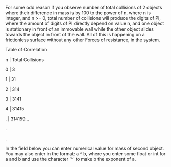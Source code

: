For some odd reason if you observe number of total collisions of 2 objects where their difference in mass is by 100 to the power of n, where n is integer, 
and n >= 0, total number of collisions will produce the digits of PI, where the amount of digits of PI directly depend on value n, 
and one object is stationary in front of an immovable wall while the other object slides towards the object in front of the wall. 
All of this is happening on a frictionless surface without any other Forces of resistance, in the system.

Table of Correlation

n | Total Collisions

0 | 3  

1 | 31

2 | 314

3 | 3141

4 | 31415

. | 314159...

.

.


In the field below you can enter numerical value for mass of second object. You may also enter in the format: a ^ b, where you enter some float or int for a and b and use the character '^' to make b the exponent of a.